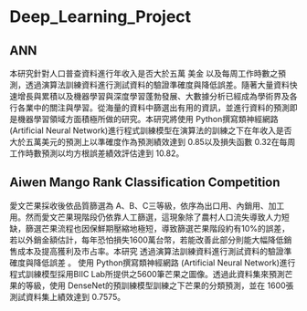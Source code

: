 # Deep_Learning_Project


ANN
------------
本研究針對人口普查資料進行年收入是否大於五萬 美金 以及每周工作時數之預測，透過演算法訓練資料進行測試資料的驗證準確度與降低誤差。隨著大量資料快速增長與累積以及機器學習與深度學習蓬勃發展、大數據分析已經成為學術界及各行各業中的關注與學習。從海量的資料中篩選出有用的資訊，並進行資料的預測即是機器學習領域方面積極所做的研究。本研究將使用 Python撰寫類神經網路(Artificial Neural Network)進行程式訓練模型在演算法的訓練之下在年收入是否大於五萬美元的預測上以準確度作為預測績效達到 0.85以及損失函數 0.32在每周工作時數預測以均方根誤差績效評估達到 10.82。


Aiwen Mango Rank Classification Competition
------------
愛文芒果採收後依品質篩選為 A、B、C三等級，依序為出口用、內銷用、加工用。然而愛文芒果現階段仍依靠人工篩選，這現象除了農村人口流失導致人力短缺，篩選芒果流程也因保鮮期壓縮地極短，導致篩選芒果階段約有10%的誤差，若以外銷金額估計，每年恐怕損失1600萬台幣，若能改善此部分則能大幅降低銷售成本及提高獲利及市占率。本研究 透過演算法訓練資料進行測試資料的驗證準確度與降低誤差 。 使用 Python撰寫類神經網路 (Artificial Neural Network)進行 程式訓練模型採用BIIC Lab所提供之5600筆芒果之圖像。透過此資料集來預測芒果的等級，使用 DenseNet的預訓練模型訓練之下芒果的分類預測，並在 1600張測試資料集上績效達到 0.7575。



